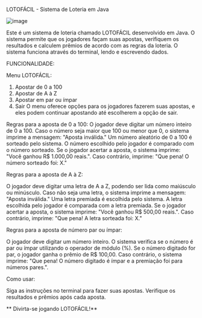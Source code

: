 
LOTOFÁCIL - Sistema de Loteria em Java


![image](https://github.com/isabellegoliveira/LOTOFACIL/assets/162385116/c48aa2ab-3afb-4ae5-90fb-43d26e115c2e)



Este é um sistema de loteria chamado LOTOFÁCIL desenvolvido em Java. 
O sistema permite que os jogadores façam suas apostas, verifiquem os resultados e calculem prêmios de acordo com as regras da loteria. 
O sistema funciona através do terminal, lendo e escrevendo dados.

FUNCIONALIDADE: 

Menu LOTOFÁCIL:

1) Apostar de 0 a 100
2) Apostar de A à Z
3) Apostar em par ou ímpar
0) Sair
O menu oferece opções para os jogadores fazerem suas apostas, e eles podem continuar apostando até escolherem a opção de sair.

Regras para a aposta de 0 a 100:
O jogador deve digitar um número inteiro de 0 a 100.
Caso o número seja maior que 100 ou menor que 0, o sistema imprime a mensagem: "Aposta inválida."
Um número aleatório de 0 a 100 é sorteado pelo sistema.
O número escolhido pelo jogador é comparado com o número sorteado.
Se o jogador acertar a aposta, o sistema imprime: "Você ganhou R$ 1.000,00 reais.".
Caso contrário, imprime: "Que pena! O número sorteado foi: X."

Regras para a aposta de A à Z:

O jogador deve digitar uma letra de A a Z, podendo ser lida como maiúsculo ou minúsculo.
Caso não seja uma letra, o sistema imprime a mensagem: "Aposta inválida."
Uma letra premiada é escolhida pelo sistema.
A letra escolhida pelo jogador é comparada com a letra premiada.
Se o jogador acertar a aposta, o sistema imprime: "Você ganhou R$ 500,00 reais.".
Caso contrário, imprime: "Que pena! A letra sorteada foi: X."

Regras para a aposta de número par ou ímpar:

O jogador deve digitar um número inteiro.
O sistema verifica se o número é par ou ímpar utilizando o operador de módulo (%).
Se o número digitado for par, o jogador ganha o prêmio de R$ 100,00. 
Caso contrário, o sistema imprime: "Que pena! O número digitado é ímpar e a premiação foi para números pares.".

Como usar:

Siga as instruções no terminal para fazer suas apostas.
Verifique os resultados e prêmios após cada aposta.


** Divirta-se jogando LOTOFÁCIL!**
